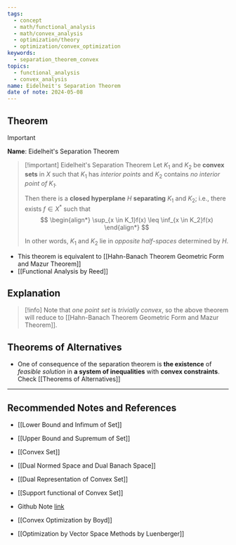 ```yaml
---
tags:
  - concept
  - math/functional_analysis
  - math/convex_analysis
  - optimization/theory
  - optimization/convex_optimization
keywords:
  - separation_theorem_convex
topics:
  - functional_analysis
  - convex_analysis
name: Eidelheit's Separation Theorem
date of note: 2024-05-08
---
```


## Theorem

>[!important]
>**Name**:   Eidelheit's Separation Theorem

>[!important] Eidelheit's Separation Theorem
>Let $K_1$ and $K_2$ be **convex sets** in $X$ such that $K_1$ has *interior points* and $K_2$ contains *no interior point of $K_1$.*
>
>Then there is a **closed hyperplane** $H$ **separating** $K_1$ and $K_2$; i.e., there exists $f \in X^{*}$ such that 
>$$
> \begin{align*}
> \sup_{x \in K_1}f(x)  \leq \inf_{x \in K_2}f(x) 
> \end{align*}
>$$ 
>
>In other words, $K_1$ and $K_2$ lie in *opposite half-spaces* determined by $H$.

- This theorem is equivalent to [[Hahn-Banach Theorem Geometric Form and Mazur Theorem]]
- [[Functional Analysis by Reed]]


## Explanation

>[!info]
>Note that *one point set* is *trivially convex*, so the above theorem will reduce to [[Hahn-Banach Theorem Geometric Form and Mazur Theorem]]. 

## Theorems of Alternatives

- One of consequence of the separation theorem is **the existence** of *feasible solution* in **a system of inequalities** with **convex constraints**. Check [[Theorems of Alternatives]]



-----------
##  Recommended Notes and References

- [[Lower Bound and Infimum of Set]]
- [[Upper Bound and Supremum of Set]]
- [[Convex Set]]

- [[Dual Normed Space and Dual Banach Space]]
- [[Dual Representation of Convex Set]]
- [[Support functional of Convex Set]]


- Github Note [link](https://github.com/TianpeiLuke/SelfStudyNotes/tree/master/self-study/probability_and_measure_theory)

- [[Convex Optimization by Boyd]]
- [[Optimization by Vector Space Methods by Luenberger]]